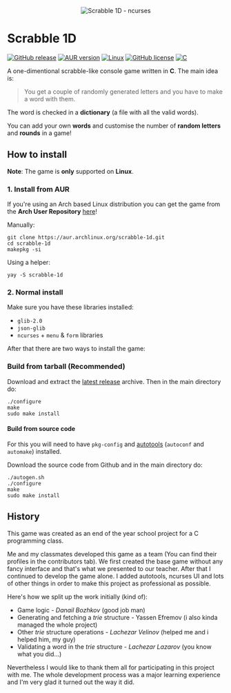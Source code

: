 <p align="center">
  <img alt="Scrabble 1D - ncurses" src="https://user-images.githubusercontent.com/48584741/132108460-fd350d2d-3701-4cd6-adbe-f6ed216168a5.png">
</p>

# Scrabble 1D
[![GitHub release](https://img.shields.io/github/release/YassenEfremov/scrabble-1d)](https://github.com/YassenEfremov/scrabble-1d/releases/)
[![AUR version](https://img.shields.io/aur/version/scrabble-1d)](https://aur.archlinux.org/packages/scrabble-1d/)
[![Linux](https://img.shields.io/badge/os-linux-green)](https://www.google.com/search?q=linux)
[![GitHub license](https://img.shields.io/github/license/YassenEfremov/scrabble-1d)](https://github.com/YassenEfremov/scrabble-1d/blob/master/LICENSE)
[![C](https://img.shields.io/badge/made%20with-C-lightgrey?logo=c&logoColor=A8B9CC)](https://www.google.com/search?q=C)

A one-dimentional scrabble-like console game written in **C**. The main idea is:

> You get a couple of randomly generated letters and you have to make a word with them.

The word is checked in a **dictionary** (a file with all the valid words).

You can add your own **words** and customise the number of **random letters** and **rounds** in a game!

## How to install
**Note**: The game is **only** supported on **Linux**.

### 1. Install from AUR
If you're using an Arch based Linux distribution you can get the game from the **Arch User Repository** [here](https://aur.archlinux.org/packages/scrabble-1d/)!

Manually:
```
git clone https://aur.archlinux.org/scrabble-1d.git
cd scrabble-1d
makepkg -si
```

Using a helper:
```
yay -S scrabble-1d
```

### 2. Normal install

Make sure you have these libraries installed:
- ```glib-2.0```
- ```json-glib```
- ```ncurses``` + ```menu``` & ```form``` libraries

After that there are two ways to install the game:

### Build from tarball (Recommended)
Download and extract the [latest release](https://github.com/YassenEfremov/scrabble-1d/releases) archive. Then in the main directory do:
```
./configure
make
sudo make install
```

#### Build from source code
For this you will need to have ```pkg-config``` and [autotools](https://wiki.debian.org/AutoTools) (```autoconf``` and ```automake```) installed.
 
Download the source code from Github and in the main directory do:
```
./autogen.sh
./configure
make
sudo make install
```

## History
This game was created as an end of the year school project for a C programming class.

Me and my classmates developed this game as a team (You can find their profiles in the contributors tab). We first created the base game without any fancy interface and that's what we presented to our teacher. After that I continued to develop the game alone. I added autotools, ncurses UI and lots of other things in order to make this project as professional as possible.

Here's how we split up the work initially (kind of):
- Game logic - _Danail Bozhkov_ (good job man)
- Generating and fetching a _trie_ structure - Yassen Efremov (i also kinda managed the whole project)
- Other _trie_ structure operations - _Lachezar Velinov_ (helped me and i helped him, my guy)
- Validating a word in the _trie_ structure - _Lachezar Lazarov_ (you know what you did...)

Nevertheless I would like to thank them all for participating in this project with me. The whole development process was a major learning experience and I'm very glad it turned out the way it did.
